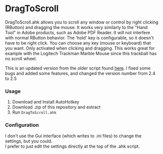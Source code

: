 # DragToScroll

DragToScroll.ahk allows you to scroll any window or control by right clicking (RButton) and dragging the mouse. It works very similarly to the "Hand Tool" in Adobe products, such as Adobe PDF Reader. It will not interfere with normal RButton behavior. The 'hold' key is configurable, so it doesn't have to be right click. You can choose any key (mouse or keyboard) that you want. Only activated when clicking and dragging. This works great for example with the Logitech Trackman Marble Mouse since this trackball has no scroll wheel.  

This is an updated version from the older script found [here](https://autohotkey.com/board/topic/55289-dragtoscroll-universal-drag-flingflick-scrolling/). I fixed some bugs and added some features, and changed the version number from 2.4 to 2.5  

### Usage
1. Download and Install AutoHotkey
2. Download .zip of this repository and extract
3. Run `DragToScroll.ahk`

### Configuration
I don't use the Gui interface (which writes to .ini files) to change the settings, but you could.  
I prefer to just edit the settings directly at the top of the .ahk script.


